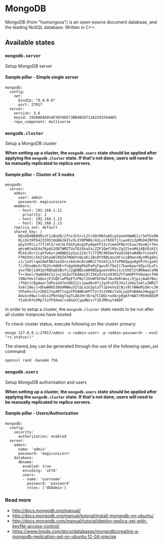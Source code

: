 # MongoDB

MongoDB (from \"humongous\") is an open-source document database, and the leading NoSQL database. Written in C++.

## Available states

### `mongodb.server`

Setup MongoDB server

####

#### Sample pillar - Simple single server

``` {.sourceCode .yaml}
mongodb:
  config:
    net:
      bindIp: "0.0.0.0"
      port: 27017
  server:
    version: 3.6
    keyid: 2930ADAE8CAF5059EE73BB4B58712A2291FA4AD5
    repo_component: multiverse
```

### `mongodb.cluster`

Setup a MongoDB cluster

**When setting up a cluster, the `mongodb.users` state should be applied after applying the `mongodb.cluster` state. If that's not done, users will need to be manually replicated to replica servers.**

#### Sample pillar - Cluster of 3 nodes

``` {.sourceCode .yaml}
mongodb:
  server:
    admin:
      user: admin
      password: magicunicorn
    members:
      - host: 192.168.1.11
        priority: 2
      - host: 192.168.1.12
      - host: 192.168.1.13
    replica_set: default
    shared_key: |
      bEoUQ4QKB8RsJt1cBnO8/2fni3CG+/L2CrGQ+RNJuA5cpIoeehHmWG1ir5mTUx9N
      OLLDvtHT6423395tmGBAJAISv5LXY8PNB6/m1LxsfEDEfjlLwo62z2pMG94ZBPX6
      pGy5YRlii77fi9l5/+d/ULFQSFy6uq5Py0qeFF1IsYsmeSP8GrCExw/9oxWj+Tmv
      qHcmRtm1EdaTKpAS2O07NMZTUxTO3SkaXzLZZF1QmflROcZq3ZteuM4jKBtOjKIt
      MlkkJ0rcIcahTw6x+iWQNDdip5uLS2Xc7i77ZMC4RZmeYVwQ16QtwNdNsTcnoeFC
      FfNIUXCckbZikhyUWlRUZd7NQ6YnQLGKi1Bs0YV0QLmocHFssiB9wnsNynMSgd4i
      zJ/joOlrqmIAmF8BJsa1D+szA4cHc0roWRiCfXvkVjL5fsPNXQpqu0ghPJXigoHJ
      7//HVsmNzX+Tb2hrHdHE+fnQgVmOgPbUPaPqTqwv9lfDeZj7kwn6pwrHZpcVLoTi
      ynv7Obl1dHJptRBXqEGBoYcJ2gDNBzuAN9QDpgueVn89s1x/LhHItItBRAwwlsMA
      T++Imel/9qA68kCSzjoj1GZw7CKAAoi9lZSKy5xVzo03K5ZYfaHdPFFG9wqncfH6
      tONxYHv1faQosjPJGQFcwPRqFYzPNzlIOnWYbFUwTJAvXGRcWui/XjpsjAwO7Ba/
      /7hDvlCBgAeor3dPo1d47eCH8ZjCc1pwd8v0fj2q3FvUTEJUsIjH4y3smlzZWR27
      Xx6lINe/i+OhwWH8538U4MWku52lbLn2G3pta7TJpVeVoZcNjs9tYWWeMjOmrcJH
      tPSe9zc5i+ZbD17npXRTlngaTP5ANKo6PlT2r2tzV06iYaSLyqVPoBA6evHwggcY
      AVw1v99wilvOisIP0n5QgTxpTLA8JHr3Erq7CCDDc+uUbrp0gAf+WATrM5HSNd2M
      YIaOzbYo5Mp71ofF8Xem/ce8GoCCypdWzvrT1DJMDxyt48DF
```

In order to setup a cluster, the `mongodb.cluster` state needs to be run after all cluster instances have booted

To check cluster status, execute following on the cluster primary:

``` {.sourceCode .bash}
mongo 127.0.0.1:27017/admin -u <admin-user> -p <admin-password> --eval "rs.status()"
```

The shared\_key can be generated through the use of the following open\_ssl command:

``` {.sourceCode .bash}
openssl rand -base64 756
```

### `mongodb.users`

Setup MongoDB authorization and users

**When setting up a cluster, the `mongodb.users` state should be applied after applying the `mongodb.cluster` state. If that's not done, users will need to be manually replicated to replica servers.**

#### Sample pillar - Users/Authorization

``` {.sourceCode .yaml}
mongodb:
  config:
    security:
      authorization: enabled
  server:
    admin:
      name: 'admin'
      password: 'magicunicorn'
    database:
      dbname:
        enabled: true
        encoding: 'utf8'
        users:
        - name: 'username'
          password: 'password'
          roles: ['dbAdmin']
```

### Read more

- <http://docs.mongodb.org/manual/>
- <http://docs.mongodb.org/manual/tutorial/install-mongodb-on-ubuntu/>
- <http://docs.mongodb.com/manual/tutorial/deploy-replica-set-with-keyfile-access-control/>
- <https://www.linode.com/docs/databases/mongodb/creating-a-mongodb-replication-set-on-ubuntu-12-04-precise>
